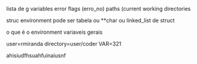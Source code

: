 lista de g variables 
	error flags (erro_no)
	paths (current working directories

struc environment
	pode ser tabela ou **char ou linked_list de struct

o que é o environment 
	variaveis gerais

user=rmiranda
directory=user/coder
VAR=321

ahisiudfhsuahfuinaiusnf
